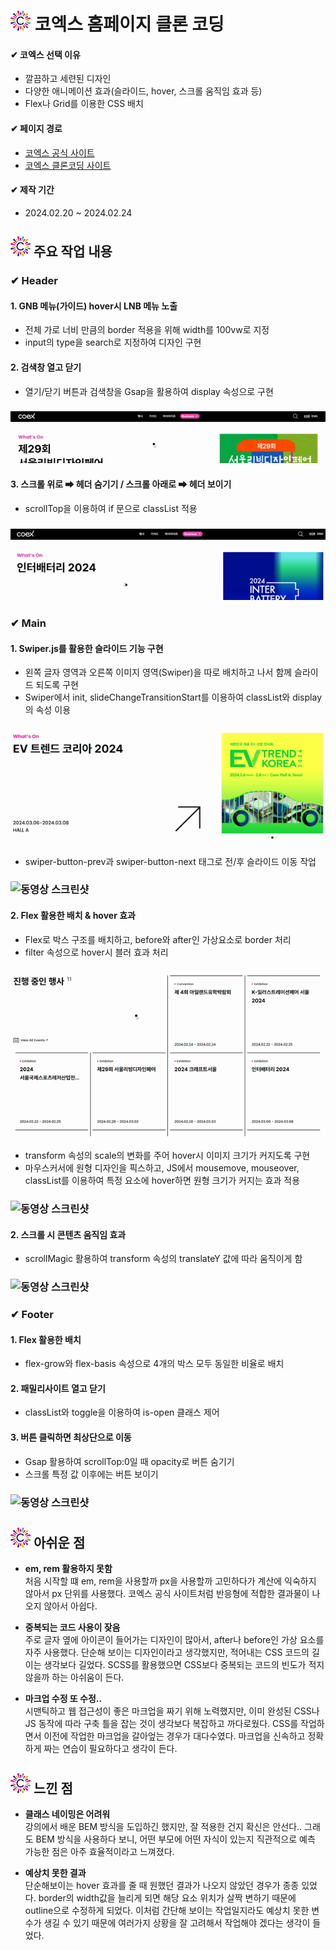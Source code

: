 # ![코엑스](./images/favicon_32x32.png) 코엑스 홈페이지 클론 코딩

#### ✔ 코엑스 선택 이유

- 깔끔하고 세련된 디자인
- 다양한 애니메이션 효과(슬라이드, hover, 스크롤 움직임 효과 등)
- Flex나 Grid를 이용한 CSS 배치

#### ✔ 페이지 경로

- [코엑스 공식 사이트](https://www.coex.co.kr/)
- [코엑스 클론코딩 사이트](minjoo-coex-clone.netlify.app)

#### ✔ 제작 기간

- 2024.02.20 ~ 2024.02.24

## ![코엑스](./images/favicon_32x32.png) 주요 작업 내용

### ✔ Header

#### 1. GNB 메뉴(가이드) hover시 LNB 메뉴 노출

- 전체 가로 너비 만큼의 border 적용을 위해 width를 100vw로 지정
- input의 type을 search로 지정하여 디자인 구현

#### 2. 검색창 열고 닫기

- 열기/닫기 버튼과 검색창을 Gsap을 활용하여 display 속성으로 구현

### ![동영상 스크린샷](./images/screenshot/coex-header.gif)

#### 3. 스크롤 위로 ➡ 헤더 숨기기 / 스크롤 아래로 ➡ 헤더 보이기

- scrollTop을 이용하여 if 문으로 classList 적용

### ![동영상 스크린샷](./images/screenshot/coex-scroll.gif)

### ✔ Main

#### 1. Swiper.js를 활용한 슬라이드 기능 구현

- 왼쪽 글자 영역과 오른쪽 이미지 영역(Swiper)을 따로 배치하고 나서 함께 슬라이드 되도록 구현
- Swiper에서 init, slideChangeTransitionStart를 이용하여 classList와 display의 속성 이용

### ![동영상 스크린샷](./images/screenshot/coex-whtatson.gif)

- swiper-button-prev과 swiper-button-next 태그로 전/후 슬라이드 이동 작업

### ![동영상 스크린샷](./images/screenshot/coex-ticket.gif)

#### 2. Flex 활용한 배치 & hover 효과

- Flex로 박스 구조를 배치하고, before와 after인 가상요소로 border 처리
- filter 속성으로 hover시 블러 효과 처리

### ![동영상 스크린샷](./images/screenshot/coex-event.gif)

- transform 속성의 scale의 변화를 주어 hover시 이미지 크기가 커지도록 구현
- 마우스커서에 원형 디자인을 픽스하고, JS에서 mousemove, mouseover, classList를 이용하여 특정 요소에 hover하면 원형 크기가 커지는 효과 적용

### ![동영상 스크린샷](./images/screenshot/coex-media.gif)

#### 2. 스크롤 시 콘텐츠 움직임 효과

- scrollMagic 활용하여 transform 속성의 translateY 값에 따라 움직이게 함

### ![동영상 스크린샷](./images/screenshot/coex-scroll-all.gif)

### ✔ Footer

#### 1. Flex 활용한 배치

- flex-grow와 flex-basis 속성으로 4개의 박스 모두 동일한 비율로 배치

#### 2. 패밀리사이트 열고 닫기

- classList와 toggle을 이용하여 is-open 클래스 제어

#### 3. 버튼 클릭하면 최상단으로 이동

- Gsap 활용하여 scrollTop:0일 때 opacity로 버튼 숨기기
- 스크롤 특정 값 이후에는 버튼 보이기

### ![동영상 스크린샷](./images/screenshot/coex-footer.gif)

## ![코엑스](./images/favicon_32x32.png) 아쉬운 점

- **em, rem 활용하지 못함**  
  처음 시작할 떄 em, rem을 사용할까 px을 사용할까 고민하다가 계산에 익숙하지 않아서 px 단위를 사용했다. 코엑스 공식 사이트처럼 반응형에 적합한 결과물이 나오지 않아서 아쉽다.

- **중복되는 코드 사용이 잦음**  
  주로 글자 옆에 아이콘이 들어가는 디자인이 많아서, after나 before인 가상 요소를 자주 사용했다. 단순해 보이는 디자인이라고 생각했지만, 적어내는 CSS 코드의 길이는 생각보다 길었다. SCSS를 활용했으면 CSS보다 중복되는 코드의 빈도가 적지 않을까 하는 아쉬움이 든다.

- **마크업 수정 또 수정..**  
  시맨틱하고 웹 접근성이 좋은 마크업을 짜기 위해 노력했지만, 이미 완성된 CSS나 JS 동작에 따라 구축 틀을 잡는 것이 생각보다 복잡하고 까다로웠다. CSS를 작업하면서 이전에 작업한 마크업을 갈아엎는 경우가 대다수였다. 마크업을 신속하고 정확하게 짜는 연습이 필요하다고 생각이 든다.

## ![코엑스](./images/favicon_32x32.png) 느낀 점

- **클래스 네이밍은 어려워**  
  강의에서 배운 BEM 방식을 도입하긴 했지만, 잘 적용한 건지 확신은 안선다.. 그래도 BEM 방식을 사용하다 보니, 어떤 부모에 어떤 자식이 있는지 직관적으로 예측 가능한 점은 아주 효율적이라고 느껴졌다.

- **예상치 못한 결과**  
  단순해보이는 hover 효과를 줄 때 원했던 결과가 나오지 않았던 경우가 종종 있었다. border의 width값을 늘리게 되면 해당 요소 위치가 살짝 변하기 때문에 outline으로 수정하게 되었다. 이처럼 간단해 보이는 작업일지라도 예상치 못한 변수가 생길 수 있기 때문에 여러가지 상황을 잘 고려해서 작업해야 겠다는 생각이 들었다.
